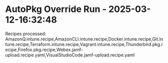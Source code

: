 # AutoPkg Override Run - 2025-03-12-16:32:48
Recipes processed: AmazonQ.intune.recipe,AmazonCLI.intune.recipe,Docker.intune.recipe,Git.intune.recipe,Terraform.intune.recipe,Vagrant.intune.recipe,Thunderbird.pkg.recipe,Firefox.pkg.recipe,Webex.jamf-upload.recipe.yaml,VisualStudioCode.jamf-upload.recipe.yaml

